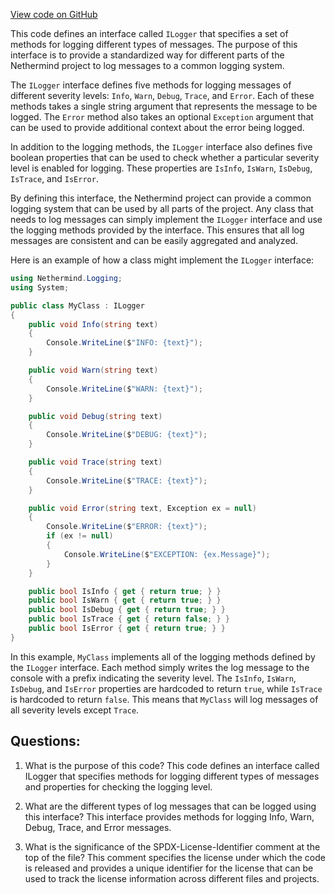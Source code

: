 [View code on GitHub](https://github.com/NethermindEth/nethermind/src/Nethermind/Nethermind.Logging/ILogger.cs)

This code defines an interface called `ILogger` that specifies a set of methods for logging different types of messages. The purpose of this interface is to provide a standardized way for different parts of the Nethermind project to log messages to a common logging system.

The `ILogger` interface defines five methods for logging messages of different severity levels: `Info`, `Warn`, `Debug`, `Trace`, and `Error`. Each of these methods takes a single string argument that represents the message to be logged. The `Error` method also takes an optional `Exception` argument that can be used to provide additional context about the error being logged.

In addition to the logging methods, the `ILogger` interface also defines five boolean properties that can be used to check whether a particular severity level is enabled for logging. These properties are `IsInfo`, `IsWarn`, `IsDebug`, `IsTrace`, and `IsError`.

By defining this interface, the Nethermind project can provide a common logging system that can be used by all parts of the project. Any class that needs to log messages can simply implement the `ILogger` interface and use the logging methods provided by the interface. This ensures that all log messages are consistent and can be easily aggregated and analyzed.

Here is an example of how a class might implement the `ILogger` interface:

```csharp
using Nethermind.Logging;
using System;

public class MyClass : ILogger
{
    public void Info(string text)
    {
        Console.WriteLine($"INFO: {text}");
    }

    public void Warn(string text)
    {
        Console.WriteLine($"WARN: {text}");
    }

    public void Debug(string text)
    {
        Console.WriteLine($"DEBUG: {text}");
    }

    public void Trace(string text)
    {
        Console.WriteLine($"TRACE: {text}");
    }

    public void Error(string text, Exception ex = null)
    {
        Console.WriteLine($"ERROR: {text}");
        if (ex != null)
        {
            Console.WriteLine($"EXCEPTION: {ex.Message}");
        }
    }

    public bool IsInfo { get { return true; } }
    public bool IsWarn { get { return true; } }
    public bool IsDebug { get { return true; } }
    public bool IsTrace { get { return false; } }
    public bool IsError { get { return true; } }
}
```

In this example, `MyClass` implements all of the logging methods defined by the `ILogger` interface. Each method simply writes the log message to the console with a prefix indicating the severity level. The `IsInfo`, `IsWarn`, `IsDebug`, and `IsError` properties are hardcoded to return `true`, while `IsTrace` is hardcoded to return `false`. This means that `MyClass` will log messages of all severity levels except `Trace`.
## Questions: 
 1. What is the purpose of this code?
   This code defines an interface called ILogger that specifies methods for logging different types of messages and properties for checking the logging level.

2. What are the different types of log messages that can be logged using this interface?
   This interface provides methods for logging Info, Warn, Debug, Trace, and Error messages.

3. What is the significance of the SPDX-License-Identifier comment at the top of the file?
   This comment specifies the license under which the code is released and provides a unique identifier for the license that can be used to track the license information across different files and projects.